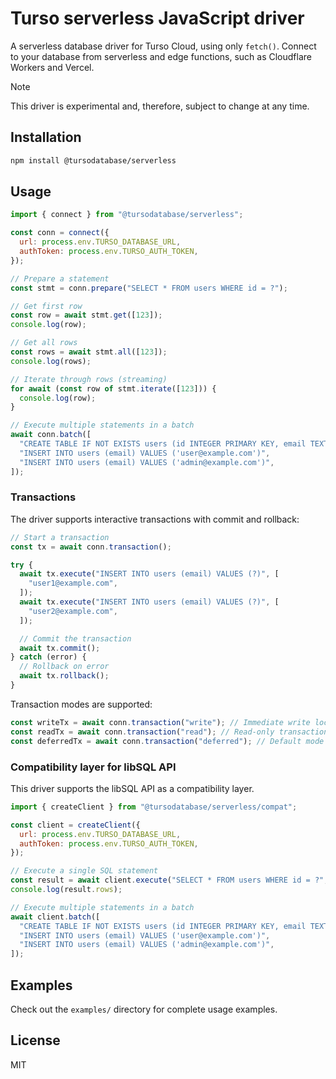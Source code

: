 # Turso serverless JavaScript driver

A serverless database driver for Turso Cloud, using only `fetch()`. Connect to your database from serverless and edge functions, such as Cloudflare Workers and Vercel.

> [!NOTE]
> This driver is experimental and, therefore, subject to change at any time.

## Installation

```bash
npm install @tursodatabase/serverless
```

## Usage

```javascript
import { connect } from "@tursodatabase/serverless";

const conn = connect({
  url: process.env.TURSO_DATABASE_URL,
  authToken: process.env.TURSO_AUTH_TOKEN,
});

// Prepare a statement
const stmt = conn.prepare("SELECT * FROM users WHERE id = ?");

// Get first row
const row = await stmt.get([123]);
console.log(row);

// Get all rows
const rows = await stmt.all([123]);
console.log(rows);

// Iterate through rows (streaming)
for await (const row of stmt.iterate([123])) {
  console.log(row);
}

// Execute multiple statements in a batch
await conn.batch([
  "CREATE TABLE IF NOT EXISTS users (id INTEGER PRIMARY KEY, email TEXT)",
  "INSERT INTO users (email) VALUES ('user@example.com')",
  "INSERT INTO users (email) VALUES ('admin@example.com')",
]);
```

### Transactions

The driver supports interactive transactions with commit and rollback:

```javascript
// Start a transaction
const tx = await conn.transaction();

try {
  await tx.execute("INSERT INTO users (email) VALUES (?)", [
    "user1@example.com",
  ]);
  await tx.execute("INSERT INTO users (email) VALUES (?)", [
    "user2@example.com",
  ]);

  // Commit the transaction
  await tx.commit();
} catch (error) {
  // Rollback on error
  await tx.rollback();
}
```

Transaction modes are supported:

```javascript
const writeTx = await conn.transaction("write"); // Immediate write lock
const readTx = await conn.transaction("read"); // Read-only transaction
const deferredTx = await conn.transaction("deferred"); // Default mode
```

### Compatibility layer for libSQL API

This driver supports the libSQL API as a compatibility layer.

```javascript
import { createClient } from "@tursodatabase/serverless/compat";

const client = createClient({
  url: process.env.TURSO_DATABASE_URL,
  authToken: process.env.TURSO_AUTH_TOKEN,
});

// Execute a single SQL statement
const result = await client.execute("SELECT * FROM users WHERE id = ?", [123]);
console.log(result.rows);

// Execute multiple statements in a batch
await client.batch([
  "CREATE TABLE IF NOT EXISTS users (id INTEGER PRIMARY KEY, email TEXT)",
  "INSERT INTO users (email) VALUES ('user@example.com')",
  "INSERT INTO users (email) VALUES ('admin@example.com')",
]);
```

## Examples

Check out the `examples/` directory for complete usage examples.

## License

MIT

